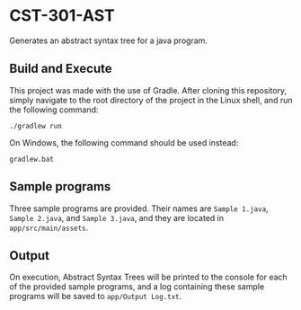 # CST-301-AST
Generates an abstract syntax tree for a java program.

## Build and Execute
This project was made with the use of Gradle. After cloning this repository, simply navigate to the root directory of the project in the Linux shell, and run the following command:

	./gradlew run

On Windows, the following command should be used instead:
 
	gradlew.bat

## Sample programs

Three sample programs are provided. Their names are `Sample 1.java`, `Sample 2.java`, and `Sample 3.java`, and they are located in `app/src/main/assets`.

## Output

On execution, Abstract Syntax Trees will be printed to the console for each of the provided sample programs, and a log containing these sample programs will be saved to `app/Output Log.txt`.